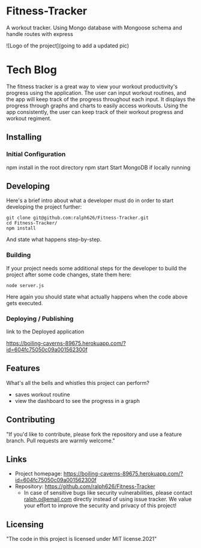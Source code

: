 # Fitness-Tracker

A workout tracker. Using Mongo database with Mongoose schema and handle routes with express

![Logo of the project](going to add a updated pic)

# Tech Blog

The fitness tracker is a great way to view your workout productivity's progress using the application. The user can input workout routines, and the app will keep track of the progress throughout each input. It displays the progress through graphs and charts to easily access workouts. Using the app consistently, the user can keep track of their workout progress and workout regiment.

## Installing

### Initial Configuration

npm install in the root directory
npm start
Start MongoDB if locally running

## Developing

Here's a brief intro about what a developer must do in order to start developing
the project further:

```shell
git clone git@github.com:ralph626/Fitness-Tracker.git
cd Fitness-Tracker/
npm install
```

And state what happens step-by-step.

### Building

If your project needs some additional steps for the developer to build the
project after some code changes, state them here:

```shell
node server.js
```

Here again you should state what actually happens when the code above gets
executed.

### Deploying / Publishing

link to the Deployed application

https://boiling-caverns-89675.herokuapp.com/?id=604fc75050c09a001562300f

## Features

What's all the bells and whistles this project can perform?

- saves workout routine
- view the dashboard to see the progress in a graph

## Contributing

"If you'd like to contribute, please fork the repository and use a feature
branch. Pull requests are warmly welcome."

## Links

- Project homepage: https://boiling-caverns-89675.herokuapp.com/?id=604fc75050c09a001562300f
- Repository: https://github.com/ralph626/Fitness-Tracker
  - In case of sensitive bugs like security vulnerabilities, please contact
    ralph.o@email.com directly instead of using issue tracker. We value your effort
    to improve the security and privacy of this project!

## Licensing

"The code in this project is licensed under MIT license.2021"
